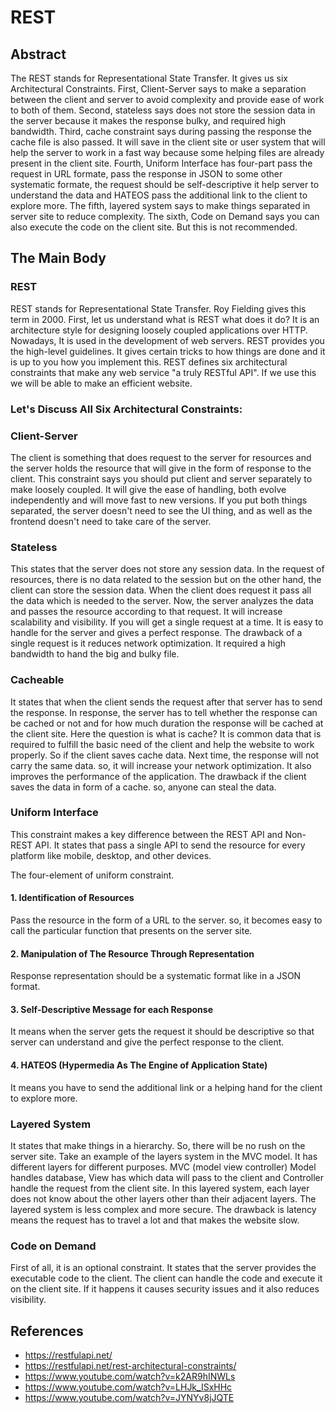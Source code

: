 # REST

## Abstract
The REST stands for Representational State Transfer. It gives us six Architectural Constraints. First, Client-Server says to make a separation between the client and server to avoid complexity and provide ease of work to both of them. Second, stateless says does not store the session data in the server because it makes the response bulky, and required high bandwidth. Third, cache constraint says during passing the response the cache file is also passed. It will save in the client site or user system that will help the server to work in a fast way because some helping files are already present in the client site. Fourth, Uniform Interface has four-part pass the request in URL formate, pass the response in JSON to some other systematic formate, the request should be self-descriptive it help server to understand the data and HATEOS pass the additional link to the client to explore more. The fifth, layered system says to make things separated in server site to reduce complexity. The sixth, Code on Demand says you can also execute the code on the client site. But this is not recommended.

## The Main Body
### REST
REST stands for Representational State Transfer. Roy Fielding gives this term in 2000. First, let us understand what is REST what does it do? It is an architecture style for designing loosely coupled applications over HTTP. Nowadays, It is used in the development of web servers. REST provides you the high-level guidelines. It gives certain tricks to how things are done and it is up to you how you implement this.
REST defines six architectural constraints that make any web service "a truly RESTful API". If we use this we will be able to make an efficient website.

### Let's Discuss All Six Architectural Constraints:

### Client-Server
The client is something that does request to the server for resources and the server holds the resource that will give in the form of response to the client. This constraint says you should put client and server separately to make loosely coupled. It will give the ease of handling, both evolve independently and will move fast to new versions. If you put both things separated, the server doesn't need to see the UI thing, and as well as the frontend doesn't need to take care of the server.

### Stateless
This states that the server does not store any session data. In the request of resources, there is no data related to the session but on the other hand, the client can store the session data. When the client does request it pass all the data which is needed to the server. Now, the server analyzes the data and passes the resource according to that request. It will increase scalability and visibility. If you will get a single request at a time. It is easy to handle for the server and gives a perfect response.
The drawback of a single request is it reduces network optimization. It required a high bandwidth to hand the big and bulky file.

### Cacheable
It states that when the client sends the request after that server has to send the response. In response, the server has to tell whether the response can be cached or not and for how much duration the response will be cached at the client site. Here the question is what is cache? It is common data that is required to fulfill the basic need of the client and help the website to work properly. So if the client saves cache data. Next time, the response will not carry the same data. so, it will increase your network optimization. It also improves the performance of the application. 
The drawback if the client saves the data in form of a cache. so, anyone can steal the data.

### Uniform Interface
This constraint makes a key difference between the REST API and Non-REST API. It states that pass a single API to send the resource for every platform like mobile, desktop, and other devices.

The four-element of uniform constraint.

#### 1. Identification of Resources

Pass the resource in the form of a URL to the server. so, it becomes easy to call the particular function that presents on the server site.

#### 2. Manipulation of The Resource Through Representation

Response representation should be a systematic format like in a JSON format.

#### 3. Self-Descriptive Message for each Response

It means when the server gets the request it should be descriptive so that server can understand and give the perfect response to the client.

#### 4. HATEOS (Hypermedia As The Engine of Application State)

It means you have to send the additional link or a helping hand for the client to explore more.

### Layered System
It states that make things in a hierarchy. So, there will be no rush on the server site. Take an example of the layers system in the MVC model. It has different layers for different purposes. MVC (model view controller) Model handles database, View has which data will pass to the client and Controller handle the request from the client site. In this layered system, each layer does not know about the other layers other than their adjacent layers. The layered system is less complex and more secure.
The drawback is latency means the request has to travel a lot and that makes the website slow.

### Code on Demand
First of all, it is an optional constraint.
It states that the server provides the executable code to the client. The client can handle the code and execute it on the client site. If it happens it causes security issues and it also reduces visibility.


## References
- https://restfulapi.net/
- https://restfulapi.net/rest-architectural-constraints/
- https://www.youtube.com/watch?v=k2AR9hINWLs
- https://www.youtube.com/watch?v=LHJk_ISxHHc
- https://www.youtube.com/watch?v=JYNYv8jJQTE